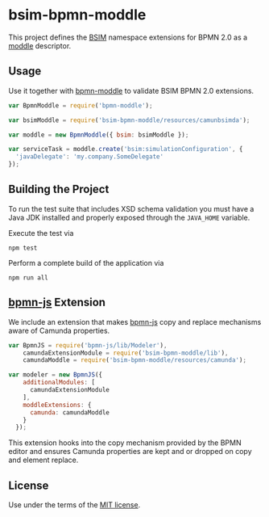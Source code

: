 # bsim-bpmn-moddle

This project defines the [BSIM](https://camunda.org) namespace extensions for BPMN 2.0 as a [moddle](https://github.com/bpmn-io/moddle) descriptor.


## Usage

Use it together with [bpmn-moddle](https://github.com/bpmn-io/bpmn-moddle) to validate BSIM BPMN 2.0 extensions.

```javascript
var BpmnModdle = require('bpmn-moddle');

var bsimModdle = require('bsim-bpmn-moddle/resources/camunbsimda');

var moddle = new BpmnModdle({ bsim: bsimModdle });

var serviceTask = moddle.create('bsim:simulationConfiguration', {
  'javaDelegate': 'my.company.SomeDelegate'
});
```


## Building the Project

To run the test suite that includes XSD schema validation you must have a Java JDK installed and properly exposed through the `JAVA_HOME` variable.

Execute the test via

```
npm test
```

Perform a complete build of the application via

```
npm run all
```

## [bpmn-js](https://github.com/bpmn-io/bpmn-js) Extension

We include an extension that makes [bpmn-js](https://github.com/bpmn-io/bpmn-js) copy and replace mechanisms aware of Camunda properties.

```js
var BpmnJS = require('bpmn-js/lib/Modeler'),
    camundaExtensionModule = require('bsim-bpmn-moddle/lib'),
    camundaModdle = require('bsim-bpmn-moddle/resources/camunda');

var modeler = new BpmnJS({
    additionalModules: [
      camundaExtensionModule
    ],
    moddleExtensions: {
      camunda: camundaModdle
    }
  });
```

This extension hooks into the copy mechanism provided by the BPMN editor and ensures Camunda properties are kept and or dropped on copy and element replace.


## License

Use under the terms of the [MIT license](http://opensource.org/licenses/MIT).
